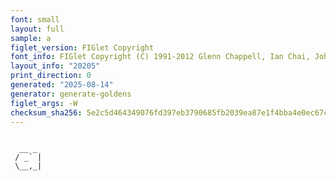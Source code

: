 ```yaml
---
font: small
layout: full
sample: a
figlet_version: FIGlet Copyright
font_info: FIGlet Copyright (C) 1991-2012 Glenn Chappell, Ian Chai, John Cowan,
layout_info: "20205"
print_direction: 0
generated: "2025-08-14"
generator: generate-goldens
figlet_args: -W
checksum_sha256: 5e2c5d464349076fd397eb3790685fb2039ea87e1f4bba4e0ec67c0f84e16ca4
---
```


```text
       
  __ _ 
 / _` |
 \__,_|
       
```

